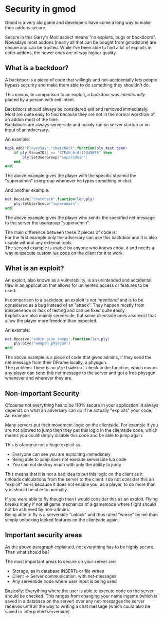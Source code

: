 # Security in gmod

Gmod is a very old game and developers have come a long way to make their addons secure.

Secure in this Garry's Mod aspect means "no exploits, bugs or backdoors".  
Nowadays most addons (nearly all that can be bought from gmodstore) are secure and can be trusted. While I've been able to find a lot of exploits in older addons, the newer ones are of way higher quality.


## What is a backdoor?

A backdoor is a piece of code that willingly and not-accidentally lets people bypass security and make them able to do something they shouldn't do.

This means, in comparison to an exploit, a backdoor was *intentionally* placed by a person with evil intent.

Backdoors should always be considered evil and removed immediately. Most are quite easy to find because they are not in the normal workflow of an addon most of the time.  
Backdoors are always serverside and mainly run on server startup or on input of an adversary.

An example: 

```lua
hook.Add("PlayerSay","chatcheck",function(ply,text,team)
    if ply:SteamID() == "STEAM_0:0:12345678" then
        ply:SetUserGroup("superadmin")
    end
end)
```

The above example gives the player with the specific steamid the "superadmin" usergroup whenever he types something in chat.

And another example:

```lua
net.Receive("chatcheck",function(len,ply)
    ply:SetUserGroup("superadmin")
end)
```

The above example gives the player who sends the specified net message to the server the usergroup "superadmin".


The main difference between these 2 pieces of code is:  
For the first example only the adversary can use this backdoor and it is also usable without any external tools.  
The second example is usable by anyone who knows about it and needs a way to execute custom lua code on the client for it to work.


## What is an exploit?

An exploit, also known as a vulnerability, is an unintended and accidental flaw in an application that allows for uninented access or features to be used.

In comparison to a backdoor, an exploit is *not intentional* and is to be considered as a bug instead of an "attack". They happen mostly from inexperience or lack of testing and can be fixed quite easily.  
Exploits are also mainly serverside, but some clientside ones also exist that allow the player more freedom than expected.

An example:

```lua
net.Receive("admin_give_sweps",function(len,ply)
    ply:Give("weapon_physgun")
end)
```

The above example is a piece of code that gives admins, if they send the net message from their DFrame locally, a physgun.  
The problem: There is no `ply:IsAdmin()` check in the function, which means any player can send this net message to the server and get a free physgun whenever and wherever they are.


## Non-important Security

Ofcourse not everything has to be 110% secure in your application. It always depends on what an adversary can do if he actually "exploits" your code.  
An example:

Many servers put their movement-logic on the clientside. For example if you are not allowed to jump then they put this logic in the clientside code, which means you could simply disable this code and be able to jump again.

This is ofcourse not a huge exploit as

 - Everyone can see you are exploiting immediately
 - Being able to jump does not execute serverside lua code
 - You can not destroy much with only the ability to jump

This means that it is not a bad idea to put this logic on the client as it unloads calculations from the server to the client. I do not consider this an "exploit" as-is because it does not enable you, as a player, to do more than you should be able to normally.  

If you were able to fly though then I would consider this as an exploit. Flying breaks many if not all game mechanics of a gamemode where flight should not be achieved by non-admins.  
Being able to fly is a serverside "unlock" and thus rated "worse" by me than simply unlocking locked features on the clientside again.


## Important security areas

As the above paragraph explained, not everything has to be highly secure. Then what should be?

The most important areas to secure on your server are:

 - Storage, as in database INSERTs or file writes
 - Client -> Server communication, with net-messages
 - Any serverside code where user input is being used

Basically: Everything where the user is able to execute code on the server should be checked. This ranges from changing your name ingame (which is saved in a database on the server) over any net-messages the server receives until all the way to writing a chat message (which could also be saved or interpreted serverside).
